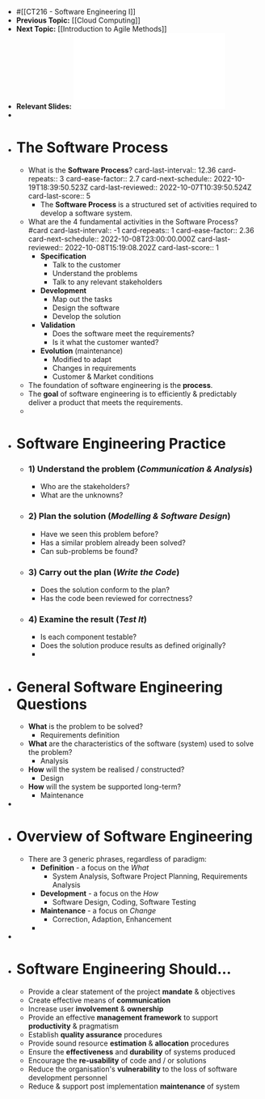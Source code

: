- #[[CT216 - Software Engineering I]]
- **Previous Topic:** [[Cloud Computing]]
- **Next Topic:** [[Introduction to Agile Methods]]
- **Relevant Slides:** ![Week 2 - Software Processes.pdf](../assets/Week_2_-_Software_Processes_1663178767479_0.pdf)
-
- # The Software Process
	- What is the **Software Process**?
	  card-last-interval:: 12.36
	  card-repeats:: 3
	  card-ease-factor:: 2.7
	  card-next-schedule:: 2022-10-19T18:39:50.523Z
	  card-last-reviewed:: 2022-10-07T10:39:50.524Z
	  card-last-score:: 5
		- The **Software Process** is a structured set of activities required to develop a software system.
	- What are the 4 fundamental activities in the Software Process? #card
	  card-last-interval:: -1
	  card-repeats:: 1
	  card-ease-factor:: 2.36
	  card-next-schedule:: 2022-10-08T23:00:00.000Z
	  card-last-reviewed:: 2022-10-08T15:19:08.202Z
	  card-last-score:: 1
		- **Specification**
			- Talk to the customer
			- Understand the problems
			- Talk to any relevant stakeholders
		- **Development**
			- Map out the tasks
			- Design the software
			- Develop the solution
		- **Validation**
			- Does the software meet the requirements?
			- Is it what the customer wanted?
		- **Evolution** (maintenance)
			- Modified to adapt
			- Changes in requirements
			- Customer & Market conditions
	- The foundation of software engineering is the **process**.
	- The **goal** of software engineering is to efficiently & predictably deliver a product that meets the requirements.
	-
- # Software Engineering Practice
	- ### **1) Understand the problem** (*Communication & Analysis*)
		- Who are the stakeholders?
		- What are the unknowns?
	- ### **2) Plan the solution** (*Modelling & Software Design*)
		- Have we seen this problem before?
		- Has a similar problem already been solved?
		- Can sub-problems be found?
	- ### **3) Carry out the plan** (*Write the Code*)
		- Does the solution conform to the plan?
		- Has the code been reviewed for correctness?
	- ### **4) Examine the result** (*Test It*)
		- Is each component testable?
		- Does the solution produce results as defined originally?
		-
- # General Software Engineering Questions
	- **What** is the problem to be solved?
		- Requirements definition
	- **What** are the characteristics of the software (system) used to solve the problem?
		- Analysis
	- **How** will the system be realised / constructed?
		- Design
	- **How** will the system be supported long-term?
		- Maintenance
-
- # Overview of Software Engineering
	- There are 3 generic phrases, regardless of paradigm:
		- **Definition** - a focus on the *What*
			- System Analysis, Software Project Planning, Requirements Analysis
		- **Development** - a focus on the *How*
			- Software Design, Coding, Software Testing
		- **Maintenance** - a focus on *Change*
			- Correction, Adaption, Enhancement
		-
-
- # Software Engineering Should...
	- Provide a clear statement of the project **mandate** & objectives
	- Create effective means of **communication**
	- Increase user **involvement** & **ownership**
	- Provide an effective **management framework** to support **productivity** & pragmatism
	- Establish **quality assurance** procedures
	- Provide sound resource **estimation** & **allocation** procedures
	- Ensure the **effectiveness** and **durability** of systems produced
	- Encourage the **re-usability** of code and / or solutions
	- Reduce the organisation's **vulnerability** to the loss of software development personnel
	- Reduce & support post implementation **maintenance** of system
